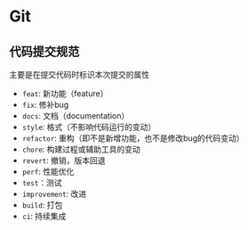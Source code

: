# Git

## 代码提交规范

主要是在提交代码时标识本次提交的属性

- `feat`: 新功能（feature）
- `fix`: 修补bug
- `docs`: 文档（documentation）
- `style`: 格式（不影响代码运行的变动）
- `refactor`: 重构（即不是新增功能，也不是修改bug的代码变动）
- `chore`: 构建过程或辅助工具的变动
- `revert`: 撤销，版本回退
- `perf`: 性能优化
- `test`：测试
- `improvement`: 改进
- `build`: 打包
- `ci`: 持续集成
